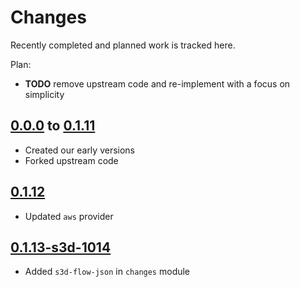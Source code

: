 # Changes
Recently completed and planned work is tracked here.

Plan:
- **TODO** remove upstream code and re-implement with a focus on simplicity

## [0.0.0](.) to [0.1.11](.)
- Created our early versions
- Forked upstream code

## [0.1.12](.)
- Updated `aws` provider

## [0.1.13-s3d-1014](.)
- Added `s3d-flow-json` in `changes` module
